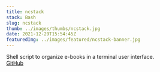 ```yaml
---
title: ncstack
stack: Bash
slug: ncstack
thumb: ../images/thumbs/ncstack.jpg
date: 2021-12-29T15:54:45Z
featuredImg: ../images/featured/ncstack-banner.jpg
---
```


Shell script to organize e-books in a terminal user interface.  
[GitHub](https://github.com/sngbd/ncstack)